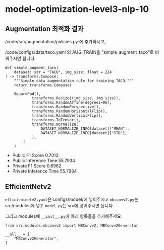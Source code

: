 # model-optimization-level3-nlp-10

## Augmentation 최적화 결과

/code/src/augmentation/policies.py 에 추가하시고,

/code/configs/data/taco.yaml 의 AUG_TRAIN을 "simple_augment_taco"로 바꿔주시면 됩니다.

```
def simple_augment_taco(
    dataset: str = "TACO", img_size: float = 224
) -> transforms.Compose:
    """Simple data augmentation rule for training TACO."""
    return transforms.Compose(
        [	
	SquarePad(),
            transforms.Resize((img_size, img_size)),
            transforms.RandomAffine(degrees=90),
            transforms.RandomPerspective(),
            transforms.RandomHorizontalFlip(),
            transforms.RandomVerticalFlip(),
            transforms.ToTensor(),
            transforms.Normalize(
                DATASET_NORMALIZE_INFO[dataset]["MEAN"],
                DATASET_NORMALIZE_INFO[dataset]["STD"],
            ),
        ]
    )
```
- Public F1 Score 0.7013
- Public Inference Time 55.7934
- Private F1 Score 0.6962
- Private Inference Time 55.7934

## EfficientNetv2
`efficientnetv2.yaml`은 configs/model/에 넣어주시고 `mbconvv2.py`는 src/modules에 넣고 `model.py`는 src에 넣어주시면 됩니다.

그리고 modules에 `__init__.py`에 아래 항목들을 추가해주세요
```
from src.modules.mbconvv2 import MBConvv2, MBConvv2Generator

__all__ = [
    "MBConvv2Generator",
]
```
